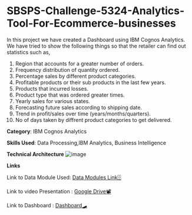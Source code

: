 # SBSPS-Challenge-5324-Analytics-Tool-For-Ecommerce-businesses
In this project we have created a Dashboard using IBM Cognos Analytics. We have tried to show the following things so that the retailer can find out statistics such as,
  1. Region that accounts for a greater number of orders.
  2. Frequency distribution of quantity ordered.
  3. Percentage sales by different product categories.
  4. Profitable products or their sub products in the last few years.
  5. Products that incurred losses.
  6. Product type that was ordered greater times.
  7. Yearly sales for various states.
  8. Forecasting future sales according to shipping date.
  9. Trend in profit/sales over time (years/months/quarters).
  10. No of days taken by diffrent product categories to get delivered.

**Category**: IBM Cognos Analytics

**Skills Used**:
Data Processing,IBM Analytics, Business Intelligence

**Technical Architecture**
![image](https://user-images.githubusercontent.com/66817759/131210999-086a3d84-0292-46e6-941c-628e594d84e7.png)

**Links**

Link to Data Module Used: [Data Modules Link🗄](https://us3.ca.analytics.ibm.com/bi/?perspective=ca-modeller&pathRef=.my_folders%2Fdata%2Bmodule%2528updated%2529)

Link to video Presentation : [Google Drive📽](https://drive.google.com/file/d/1SlhRcV9SAiKfjOlJp34axZtYMAYHwYwX/view)

Link to Dashboard : [Dashboard🛹](https://us3.ca.analytics.ibm.com/bi/?perspective=dashboard&pathRef=.public_folders%2FOur%2BExplorations%2Fdasboard&action=view&mode=dashboard&subView=model0000017b819eca82_00000002)

